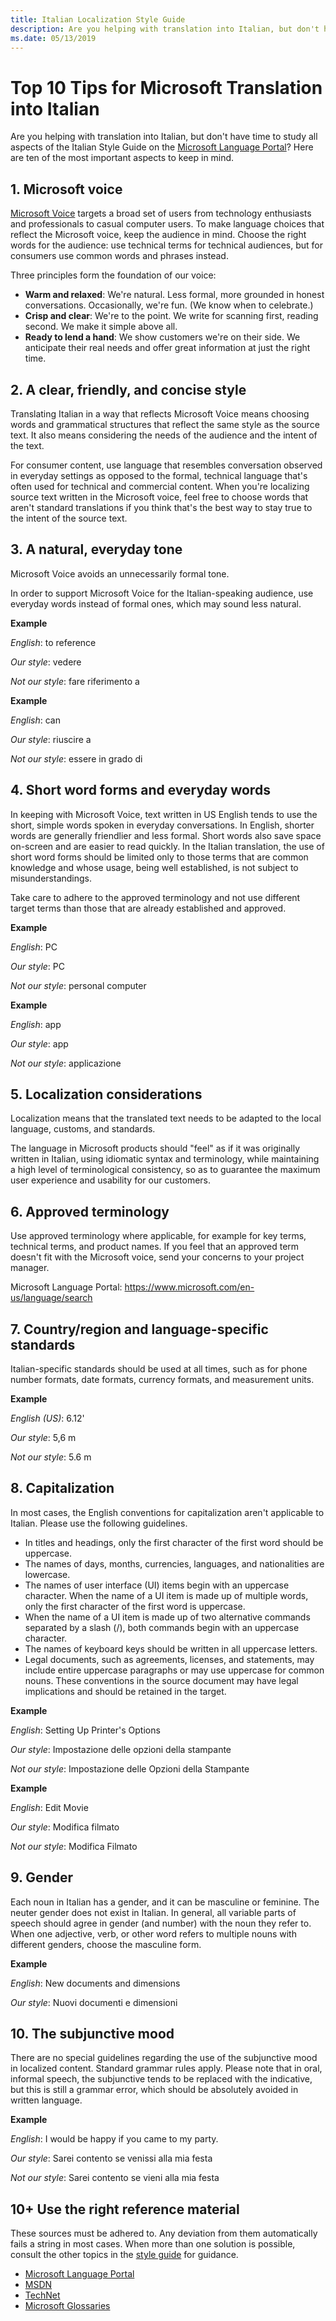 ```yaml
---
title: Italian Localization Style Guide
description: Are you helping with translation into Italian, but don't have time to study all aspects of the Italian Style Guide on the Microsoft Language Portal? Here are ten of the most important aspects to keep in mind.
ms.date: 05/13/2019
---
```


# Top 10 Tips for Microsoft Translation into Italian

Are you helping with translation into Italian, but don't have time to study all aspects of the Italian Style Guide on the [Microsoft Language Portal](https://www.microsoft.com/en-us/Language/StyleGuides)? Here are ten of the most important aspects to keep in mind.

## 1.	Microsoft voice

[Microsoft Voice](/style-guide/brand-voice-above-all-simple-human) targets a broad set of users from technology enthusiasts and professionals to casual computer users. To make language choices that reflect the Microsoft voice, keep the audience in mind. Choose the right words for the audience: use technical terms for technical audiences, but for consumers use common words and phrases instead.

Three principles form the foundation of our voice:
-	**Warm and relaxed**: We're natural. Less formal, more grounded in honest conversations. Occasionally, we're fun. (We know when to celebrate.)
-	**Crisp and clear**: We're to the point. We write for scanning first, reading second. We make it simple above all.
-	**Ready to lend a hand**: We show customers we're on their side. We anticipate their real needs and offer great information at just the right time.

## 2.	A clear, friendly, and concise style

Translating Italian in a way that reflects Microsoft Voice means choosing words and grammatical structures that reflect the same style as the source text. It also means considering the needs of the audience and the intent of the text.

For consumer content, use language that resembles conversation observed in everyday settings as opposed to the formal, technical language that's often used for technical and commercial content. When you're localizing source text written in the Microsoft voice, feel free to choose words that aren't standard translations if you think that's the best way to stay true to the intent of the source text.

## 3.	A natural, everyday tone

Microsoft Voice avoids an unnecessarily formal tone.

In order to support Microsoft Voice for the Italian-speaking audience, use everyday words instead of formal ones, which may sound less natural.

**Example**

_English_: to reference

_Our style_: <span lang="it">vedere</span>

_Not our style_: <span lang="it">fare riferimento a</span>

**Example**

_English_: can

_Our style_: <span lang="it">riuscire a</span>

_Not our style_: <span lang="it">essere in grado di</span>

## 4.	Short word forms and everyday words

In keeping with Microsoft Voice, text written in US English tends to use the short, simple words spoken in everyday conversations. In English, shorter words are generally friendlier and less formal. Short words also save space on-screen and are easier to read quickly.
In the Italian translation, the use of short word forms should be limited only to those terms that are common knowledge and whose usage, being well established, is not subject to misunderstandings.

Take care to adhere to the approved terminology and not use different target terms than those that are already established and approved.

**Example**

_English_: PC

_Our style_: <span lang="it">PC</span>

_Not our style_: <span lang="it">personal computer</span>

**Example**

_English_: app

_Our style_: <span lang="it">app</span>

_Not our style_: <span lang="it">applicazione</span>

## 5.	Localization considerations

Localization means that the translated text needs to be adapted to the local language, customs, and standards.

The language in Microsoft products should "feel" as if it was originally written in Italian, using idiomatic syntax and terminology, while maintaining a high level of terminological consistency, so as to guarantee the maximum user experience and usability for our customers.

## 6.	Approved terminology

Use approved terminology where applicable, for example for key terms, technical terms, and product names. If you feel that an approved term doesn't fit with the Microsoft voice, send your concerns to your project manager.

Microsoft Language Portal: https://www.microsoft.com/en-us/language/search

## 7.	Country/region and language-specific standards

Italian-specific standards should be used at all times, such as for phone number formats, date formats, currency formats, and measurement units.

**Example**

_English (US)_: 6.12'

_Our style_: 5,6 m

_Not our style_: 5.6 m

## 8.	Capitalization

In most cases, the English conventions for capitalization aren't applicable to Italian. Please use the following guidelines.
-	In titles and headings, only the first character of the first word should be uppercase.
-	The names of days, months, currencies, languages, and nationalities are lowercase.
-	The names of user interface (UI) items begin with an uppercase character. When the name of a UI item is made up of multiple words, only the first character of the first word is uppercase.
-	When the name of a UI item is made up of two alternative commands separated by a slash (/), both commands begin with an uppercase character.
-	The names of keyboard keys should be written in all uppercase letters.
-	Legal documents, such as agreements, licenses, and statements, may include entire uppercase paragraphs or may use uppercase for common nouns. These conventions in the source document may have legal implications and should be retained in the target.

**Example**

_English_: Setting Up Printer's Options

_Our style_: <span lang="it">Impostazione delle opzioni della stampante</span>

_Not our style_: <span lang="it">Impostazione delle Opzioni della Stampante</span>

**Example**

_English_: Edit Movie

_Our style_: <span lang="it">Modifica filmato</span>

_Not our style_: <span lang="it">Modifica Filmato</span>

## 9.	Gender

Each noun in Italian has a gender, and it can be masculine or feminine. The neuter gender does not exist in Italian. In general, all variable parts of speech should agree in gender (and number) with the noun they refer to. When one adjective, verb, or other word refers to multiple nouns with different genders, choose the masculine form.

**Example**

_English_: New documents and dimensions

_Our style_: <span lang="it">Nuovi documenti e dimensioni</span>

## 10.	The subjunctive mood

There are no special guidelines regarding the use of the subjunctive mood in localized content. Standard grammar rules apply. Please note that in oral, informal speech, the subjunctive tends to be replaced with the indicative, but this is still a grammar error, which should be absolutely avoided in written language.

**Example**

_English_: I would be happy if you came to my party.

_Our style_: <span lang="it">Sarei contento se venissi alla mia festa</span>

_Not our style_: <span lang="it">Sarei contento se vieni alla mia festa</span>

## 10+ Use the right reference material

These sources must be adhered to. Any deviation from them automatically fails a string in most cases. When more than one solution is possible, consult the other topics in the [style guide](http://download.microsoft.com/download/f/3/8/f389007c-663a-4774-96e0-dcbaf19ac436/it-it-StyleGuide.pdf) for guidance.
 - [Microsoft Language Portal](http://www.microsoft.com/language/it-it/default.aspx)
 - [MSDN](http://msdn.microsoft.com/it-it/defaulthttp://technet.microsoft.com/it-it/default)
 - [TechNet](http://technet.microsoft.com/it-it/default)
 - [Microsoft Glossaries](http://www.microsoft.com/Language/it-it/Search.aspx)

